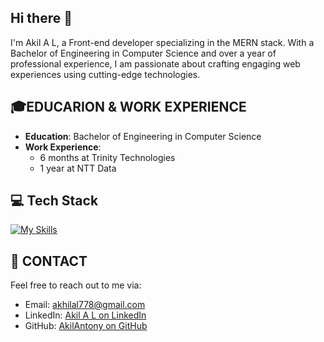 ## Hi there 👋

I'm Akil A L, a Front-end developer specializing in the MERN stack. With a Bachelor of Engineering in Computer Science and over a year of professional experience, I am passionate about crafting engaging web experiences using cutting-edge technologies.

 ## 🎓EDUCARION & WORK EXPERIENCE 

- **Education**: Bachelor of Engineering in Computer Science
- **Work Experience**:
  - 6 months at Trinity Technologies
  - 1 year at NTT Data

 
## 💻 Tech Stack
[![My Skills](https://skillicons.dev/icons?i=js,html,CSS,golang,redux,mui,mongodb,react,node,express,tailwindcss,bootstrap,jwt,npm,java)](https://skillicons.dev)


 ## 📧 CONTACT

Feel free to reach out to me via:
- Email: [akhilal778@gmail.com](mailto:akhilal778@gmail.com)
- LinkedIn: [Akil A L on LinkedIn](https://www.linkedin.com/in/akil-al/)
- GitHub: [AkilAntony on GitHub](https://github.com/AkilAntony)
